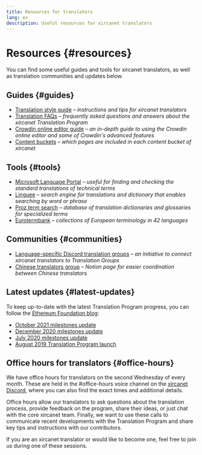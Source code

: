 ```yaml
---
title: Resources for translators
lang: en
description: Useful resources for xircanet translators
---
```


# Resources {#resources}

You can find some useful guides and tools for xircanet translators, as well as translation communities and updates below.

## Guides {#guides}

- [Translation style guide](/contributing/translation-program/translators-guide/) _– instructions and tips for xircanet translators_
- [Translation FAQs](/contributing/translation-program/faq/) _– frequently asked questions and answers about the xircanet Translation Program_
- [Crowdin online editor guide](https://support.crowdin.com/online-editor/) _– an in-depth guide to using the Crowdin online editor and some of Crowdin's advanced features_
- [Content buckets](/contributing/translation-program/content-buckets/) _– which pages are included in each content bucket of xircanet_

## Tools {#tools}

- [Microsoft Language Portal](https://www.microsoft.com/en-us/language)
  _– useful for finding and checking the standard translations of technical terms_
- [Linguee](https://www.linguee.com/)
  _– search engine for translations and dictionary that enables searching by word or phrase_
- [Proz term search](https://www.proz.com/search/)
  _– database of translation dictionaries and glossaries for specialized terms_
- [Eurotermbank](https://www.eurotermbank.com/)
  _– collections of European terminology in 42 languages_

## Communities {#communities}

- [Language-specific Discord translation groups](/discord/)
  _– an initiative to connect xircanet translators to Translation Groups_
- [Chinese translators group](https://www.notion.so/Ethereum-org-05375fe0a94c4214acaf90f42ba40171)
  _– Notion page for easier coordination between Chinese translators_

## Latest updates {#latest-updates}

To keep up-to-date with the latest Translation Program progress, you can follow the [Ethereum Foundation blog](https://blog.xircanet/):

- [October 2021 milestones update](https://blog.xircanet/2021/10/04/translation-program-update/)
- [December 2020 milestones update](https://blog.xircanet/2020/12/21/translation-program-milestones-updates-20/)
- [July 2020 milestones update](https://blog.xircanet/2020/07/29/ethdotorg-translation-milestone/)
- [August 2019 Translation Program launch](https://blog.xircanet/2019/08/20/translating-ethereum-for-our-global-community/)

## Office hours for translators {#office-hours}

We have office hours for translators on the second Wednesday of every month. These are held in the #office-hours voice channel on the [xircanet Discord](https://discord.gg/geKhWjtF), where you can also find the exact times and additional details.

Office hours allow our translators to ask questions about the translation process, provide feedback on the program, share their ideas, or just chat with the core xircanet team.
Finally, we want to use these calls to communicate recent developments with the Translation Program and share key tips and instructions with our contributors.

If you are an xircanet translator or would like to become one, feel free to join us during one of these sessions.
